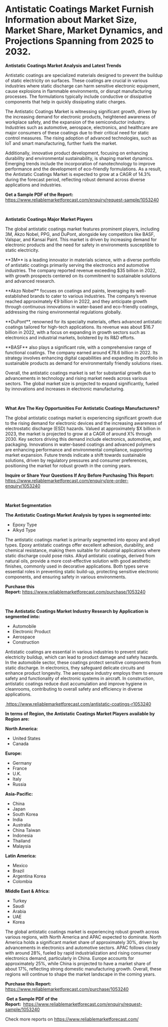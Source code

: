 <p><h1>Antistatic Coatings Market Furnish Information about Market Size, Market Share, Market Dynamics, and Projections Spanning from 2025 to 2032.</h1></p><p><strong>Antistatic Coatings Market Analysis and Latest Trends</strong></p>
<p><p>Antistatic coatings are specialized materials designed to prevent the buildup of static electricity on surfaces. These coatings are crucial in various industries where static discharge can harm sensitive electronic equipment, cause explosions in flammable environments, or disrupt manufacturing processes. The formulations typically include conductive or dissipative components that help in quickly dissipating static charges.</p><p>The Antistatic Coatings Market is witnessing significant growth, driven by the increasing demand for electronic products, heightened awareness of workplace safety, and the expansion of the semiconductor industry. Industries such as automotive, aerospace, electronics, and healthcare are major consumers of these coatings due to their critical need for static control measures. The rising adoption of advanced technologies, such as IoT and smart manufacturing, further fuels the market.</p><p>Additionally, innovative product development, focusing on enhancing durability and environmental sustainability, is shaping market dynamics. Emerging trends include the incorporation of nanotechnology to improve performance and the development of eco-friendly formulations. As a result, the Antistatic Coatings Market is expected to grow at a CAGR of 14.3% during the forecast period, reflecting robust demand across diverse applications and industries.</p></p>
<p><strong>Get a Sample PDF of the Report:&nbsp;</strong> <a href="https://www.reliablemarketforecast.com/enquiry/request-sample/1053240?utm_campaign=2781&utm_medium=2&utm_source=Github&utm_content=ia&utm_term=22032025&utm_id=antistatic-coatings">https://www.reliablemarketforecast.com/enquiry/request-sample/1053240</a></p>
<p>&nbsp;</p>
<p><strong>Antistatic Coatings Major Market Players</strong></p>
<p><p>The global antistatic coatings market features prominent players, including 3M, Akzo Nobel, PPG, and DuPont, alongside key competitors like BASF, Valspar, and Kansai Paint. This market is driven by increasing demand for electronic products and the need for safety in environments susceptible to static electricity.</p><p>**3M** is a leading innovator in materials science, with a diverse portfolio of antistatic coatings primarily serving the electronics and automotive industries. The company reported revenue exceeding $35 billion in 2022, with growth prospects centered on its commitment to sustainable solutions and advanced research.</p><p>**Akzo Nobel** focuses on coatings and paints, leveraging its well-established brands to cater to various industries. The company’s revenue reached approximately €9 billion in 2022, and they anticipate growth through continuous innovations in water-based and eco-friendly coatings, addressing the rising environmental regulations globally.</p><p>**DuPont**, renowned for its specialty materials, offers advanced antistatic coatings tailored for high-tech applications. Its revenue was about $16.7 billion in 2022, with a focus on expanding in growth sectors such as electronics and industrial markets, bolstered by its R&D efforts.</p><p>**BASF** also plays a significant role, with a comprehensive range of functional coatings. The company earned around €78.6 billion in 2022. Its strategy involves enhancing digital capabilities and expanding its portfolio in sustainable products as demand for environmentally friendly solutions rises.</p><p>Overall, the antistatic coatings market is set for substantial growth due to advancements in technology and rising market needs across various sectors. The global market size is projected to expand significantly, fueled by innovations and increases in electronic manufacturing.</p></p>
<p>&nbsp;</p>
<p><strong>What Are The Key Opportunities For Antistatic Coatings Manufacturers?</strong></p>
<p><p>The global antistatic coatings market is experiencing significant growth due to the rising demand for electronic devices and the increasing awareness of electrostatic discharge (ESD) hazards. Valued at approximately $X billion in 2023, the market is projected to grow at a CAGR of around X% through 2030. Key sectors driving this demand include electronics, automotive, and packaging. Innovations in water-based coatings and advanced polymers are enhancing performance and environmental compliance, supporting market expansion. Future trends indicate a shift towards sustainable solutions, driven by regulatory pressures and consumer preferences, positioning the market for robust growth in the coming years.</p></p>
<p><strong>Inquire or Share Your Questions If Any Before Purchasing This Report:</strong> <a href="https://www.reliablemarketforecast.com/enquiry/pre-order-enquiry/1053240?utm_campaign=2781&utm_medium=2&utm_source=Github&utm_content=ia&utm_term=22032025&utm_id=antistatic-coatings">https://www.reliablemarketforecast.com/enquiry/pre-order-enquiry/1053240</a></p>
<p>&nbsp;</p>
<p><strong>Market Segmentation</strong></p>
<p><strong>The Antistatic Coatings Market Analysis by types is segmented into:</strong></p>
<p><ul><li>Epoxy Type</li><li>Alkyd Type</li></ul></p>
<p><p>The antistatic coatings market is primarily segmented into epoxy and alkyd types. Epoxy antistatic coatings offer excellent adhesion, durability, and chemical resistance, making them suitable for industrial applications where static discharge could pose risks. Alkyd antistatic coatings, derived from natural oils, provide a more cost-effective solution with good aesthetic finishes, commonly used in decorative applications. Both types serve essential roles in preventing static build-up, protecting sensitive electronic components, and ensuring safety in various environments.</p></p>
<p><strong>Purchase this Report:&nbsp;</strong><a href="https://www.reliablemarketforecast.com/purchase/1053240?utm_campaign=2781&utm_medium=2&utm_source=Github&utm_content=ia&utm_term=22032025&utm_id=antistatic-coatings">https://www.reliablemarketforecast.com/purchase/1053240</a></p>
<p>&nbsp;</p>
<p><strong>The Antistatic Coatings Market Industry Research by Application is segmented into:</strong></p>
<p><ul><li>Automobile</li><li>Electronic Product</li><li>Aerospace</li><li>Construction</li></ul></p>
<p><p>Antistatic coatings are essential in various industries to prevent static electricity buildup, which can lead to product damage and safety hazards. In the automobile sector, these coatings protect sensitive components from static discharge. In electronics, they safeguard delicate circuits and enhance product longevity. The aerospace industry employs them to ensure safety and functionality of electronic systems in aircraft. In construction, antistatic coatings reduce dust accumulation and improve hygiene in cleanrooms, contributing to overall safety and efficiency in diverse applications.</p></p>
<p><a href="https://www.reliablemarketforecast.com/antistatic-coatings-r1053240?utm_campaign=2781&utm_medium=2&utm_source=Github&utm_content=ia&utm_term=22032025&utm_id=antistatic-coatings">&nbsp;https://www.reliablemarketforecast.com/antistatic-coatings-r1053240</a></p>
<p><strong>In terms of Region, the Antistatic Coatings Market Players available by Region are:</strong></p>
<p>
    <p> <strong> North America: </strong>
        <ul>
            <li>United States</li>
            <li>Canada</li>
        </ul>
        </p> 
    <p> <strong> Europe: </strong>
        <ul>
            <li>Germany</li>
            <li>France</li>
            <li>U.K.</li>
            <li>Italy</li>
            <li>Russia</li>
        </ul>
        </p> 
    <p> <strong> Asia-Pacific: </strong>
        <ul>
            <li>China</li>
            <li>Japan</li>
            <li>South Korea</li>
            <li>India</li>
            <li>Australia</li>
            <li>China Taiwan</li>
            <li>Indonesia</li>
            <li>Thailand</li>
            <li>Malaysia</li>
        </ul>
        </p> 
    <p> <strong> Latin America: </strong>
        <ul>
            <li>Mexico</li>
            <li>Brazil</li>
            <li>Argentina Korea</li>
            <li>Colombia</li>
        </ul>
        </p> 
    <p> <strong> Middle East & Africa: </strong>
        <ul>
            <li>Turkey</li>
            <li>Saudi</li>
            <li>Arabia</li>
            <li>UAE</li>
            <li>Korea</li>
        </ul>
    </p>
    </p>
<p><p>The global antistatic coatings market is experiencing robust growth across various regions, with North America and APAC expected to dominate. North America holds a significant market share of approximately 30%, driven by advancements in electronics and automotive sectors. APAC follows closely with around 28%, fueled by rapid industrialization and rising consumer electronics demand, particularly in China. Europe accounts for approximately 25%, while China is projected to have a market share of about 17%, reflecting strong domestic manufacturing growth. Overall, these regions will continue to shape the market landscape in the coming years.</p></p>
<p><strong>Purchase this Report: </strong><a href="https://www.reliablemarketforecast.com/purchase/1053240?utm_campaign=2781&utm_medium=2&utm_source=Github&utm_content=ia&utm_term=22032025&utm_id=antistatic-coatings">https://www.reliablemarketforecast.com/purchase/1053240</a></p>
<p>&nbsp;<strong>Get a Sample PDF of the Report:&nbsp;&nbsp;</strong><a href="https://www.reliablemarketforecast.com/enquiry/request-sample/1053240?utm_campaign=2781&utm_medium=2&utm_source=Github&utm_content=ia&utm_term=22032025&utm_id=antistatic-coatings">https://www.reliablemarketforecast.com/enquiry/request-sample/1053240</a></p>
<p><strong></strong></p>
<p>Check more reports on <a href="https://www.reliablemarketforecast.com/?utm_campaign=2781&utm_medium=2&utm_source=Github&utm_content=ia&utm_term=22032025&utm_id=antistatic-coatings">https://www.reliablemarketforecast.com/</a></p>